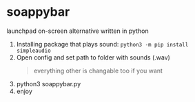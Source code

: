# soappybar
launchpad on-screen alternative written in python
1. Installing package that plays sound: `python3 -m pip install simpleaudio`
2. Open config and set path to folder with sounds (.wav)
   > everything other is changable too if you want
3. python3 soappybar.py
4. enjoy
